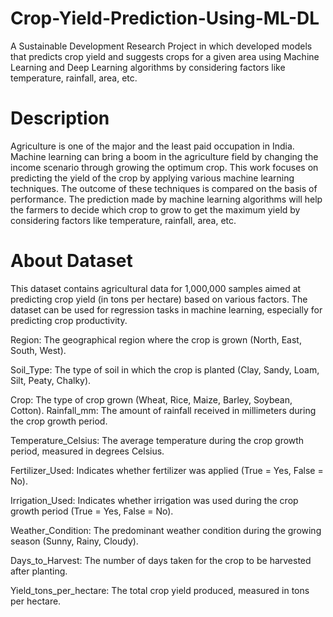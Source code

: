 # Crop-Yield-Prediction-Using-ML-DL

A Sustainable Development Research Project in which developed models that predicts crop yield and suggests crops for a given area using Machine Learning and Deep Learning algorithms by considering factors like temperature, rainfall, area, etc.

# Description
Agriculture is one of the major and the least paid occupation in India. Machine learning can bring a boom in the agriculture field by changing the income scenario through growing the optimum crop. This work focuses on predicting the yield of the crop by applying various machine learning techniques. The outcome of these techniques is compared on the basis of performance. The prediction made by machine learning algorithms will help the farmers to decide which crop to grow to get the maximum yield by considering factors like temperature, rainfall, area, etc.

# About Dataset
This dataset contains agricultural data for 1,000,000 samples aimed at predicting crop yield (in tons per hectare) based on various factors. The dataset can be used for regression tasks in machine learning, especially for predicting crop productivity.

Region: The geographical region where the crop is grown (North, East, South, West).

Soil_Type: The type of soil in which the crop is planted (Clay, Sandy, Loam, Silt, Peaty, Chalky).

Crop: The type of crop grown (Wheat, Rice, Maize, Barley, Soybean, Cotton). Rainfall_mm: The amount of rainfall received in millimeters during the crop growth period.

Temperature_Celsius: The average temperature during the crop growth period, measured in degrees Celsius.

Fertilizer_Used: Indicates whether fertilizer was applied (True = Yes, False = No).

Irrigation_Used: Indicates whether irrigation was used during the crop growth period (True = Yes, False = No).

Weather_Condition: The predominant weather condition during the growing season (Sunny, Rainy, Cloudy).

Days_to_Harvest: The number of days taken for the crop to be harvested after planting.

Yield_tons_per_hectare: The total crop yield produced, measured in tons per hectare.
